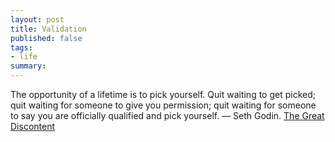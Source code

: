 ```yaml
---
layout: post
title: Validation
published: false
tags:
- life
summary: 
---
```



The opportunity of a lifetime is to pick yourself. Quit waiting to get
picked; quit waiting for someone to give you permission; quit waiting
for someone to say you are officially qualified and pick yourself.
&mdash; Seth Godin. [The Great
Discontent](http://thegreatdiscontent.com/seth-godin)

